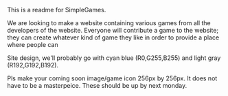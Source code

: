 This       is a readme for SimpleGames.

We are looking to make a website containing various games from all the developers of the website. Everyone will contribute a game to the website; they can create whatever kind of game they like in order to provide a place where people can

Site design, we'll probably go with cyan blue (R0,G255,B255) and light gray (R192,G192,B192).

Pls make your coming soon image/game icon 256px by 256px. It does not have to be a masterpeice. These should be up by next monday.
